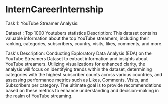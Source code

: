 # InternCareerInternship

Task 1: YouTube Streamer Analysis:

Dataset : Top 1000 Youtubers statistics
Description: This dataset contains valuable information about the top YouTube streamers, including their ranking, categories, subscribers, country, visits, likes, comments, and more.

Task's Description:
Conducting Exploratory Data Analysis (EDA) on the YouTube Streamers Dataset to extract information and insights about YouTube streamers. Utilizing visualizations for enhanced clarity, the analysis will focus on identifying trends within the dataset, determining categories with the highest subscriber counts across various countries, and assessing performance metrics such as Likes, Comments, Visits, and Subscribers per category. The ultimate goal is to provide recommendations based on these metrics to enhance understanding and decision-making in the realm of YouTube streaming.

  
  
